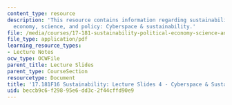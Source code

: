```yaml
---
content_type: resource
description: 'This resource contains information regarding sustainability: political
  economy, science, and policy: Cyberspace & sustainability.'
file: /media/courses/17-181-sustainability-political-economy-science-and-policy-fall-2016/beccb9c6f29895e6dd3c2f44cffd90e9_MIT17_181F16_Week4.pdf
file_type: application/pdf
learning_resource_types:
- Lecture Notes
ocw_type: OCWFile
parent_title: Lecture Slides
parent_type: CourseSection
resourcetype: Document
title: '17.181F16 Sustainability: Lecture Slides 4 - Cyberspace & Sustainability'
uid: beccb9c6-f298-95e6-dd3c-2f44cffd90e9
---
```

